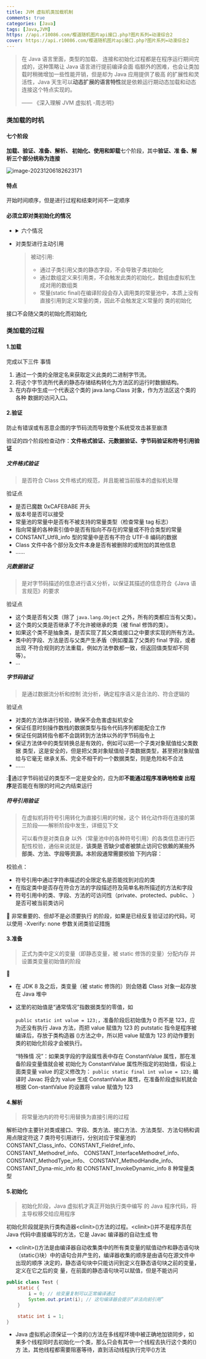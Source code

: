 ```yaml
---
title: JVM 虚拟机类加载机制
comments: true
categories: [Java]
tags: [Java,JVM]
https: //api.r10086.com/樱道随机图片api接口.php?图片系列=动漫综合2
cover: https://api.r10086.com/樱道随机图片api接口.php?图片系列=动漫综合2
---
```

> 在 Java 语言里面，类型的加载、 连接和初始化过程都是在程序运行期间完成的，这种策略让 Java 语言进行提前编译会面 临额外的困难，也会让类加载时稍微增加一些性能开销，但是却为 Java 应用提供了极高 的扩展性和灵活性，Java 天生可以**动态扩展的语言特性**就是依赖运行期动态加载和动态 连接这个特点实现的。
>
> —— 《深入理解 JVM 虚拟机 -周志明》

### 类加载的时机

#### 七个阶段

**加载、验证、准备、解析、 初始化、使用和卸载**七个阶段，其中**验证、准 备、解析三个部分统称为连接**

![image-20231206182623171](https://ruafafa-photobed.oss-cn-beijing.aliyuncs.com/image-20231206182623171.png)

#### 特点

开始时间顺序，但是进行过程和结束时间不一定顺序



#### 必须立即对类初始化的情况

- <details>
    <summary>六个情况</summary>
    <pre>
  1) 
  	遇到 new、getstatic、putstatic 或 invokestatic 这四条字节码指令时，如果类型没
  有进行过初始化，则需要先触发其初始化阶段。能够生成这四条指令的典型
  Java 代码场景有：
  ·使用 new 关键字实例化对象的时候。
  ·读取或设置一个类型的静态字段（被 final 修饰、已在编译期把结果放入常量池的
  静态字段除外）的时候。
  ·调用一个类型的静态方法的时候。
  2) 
  	使用 java.lang.reflect 包的方法对类型进行反射调用的时候，如果类型没有进行
  过初始化，则需要先触发其初始化。
  3) 
  	当初始化类的时候，如果发现其父类还没有进行过初始化，则需要先触发其父
  类的初始化。
  4) 
  	当虚拟机启动时，用户需要指定一个要执行的主类（包含 main()方法的那个
  类），虚拟机会先初始化这个主类。
  5) 
  	当使用 JDK 7 新加入的动态语言支持时，如果一个
  java.lang.invoke.MethodHandle 实例最后的解析结果为 REF_getStatic、
  REF_putStatic、REF_invokeStatic、REF_newInvokeSpecial 四种类型的方法句
  柄，并且这个方法句柄对应的类没有进行过初始化，则需要先触发其初始化。
  6) 
  	当一个接口中定义了 JDK 8 新加入的默认方法（被 default 关键字修饰的接口方
  法）时，如果有这个接口的实现类发生了初始化，那该接口要在其之前被初始
  化。
    </pre>
  </details>

- 对类型进行主动引用

  > 被动引用: 
  >
  > - 通过子类引用父类的静态字段，不会导致子类初始化
  > -  通过数组定义来引用类，不会触发此类的初始化，数组由虚拟机生成对用的数组类
  > - 常量(static final)在编译阶段会存入调用类的常量池中，本质上没有直接引用到定义常量的类，因此不会触发定义常量的  类的初始化

接口不会随父类的初始化而初始化



### 类加载的过程

#### 1.加载

完成以下三件 事情 

1) 通过一个类的全限定名来获取定义此类的二进制字节流。
2) 将这个字节流所代表的静态存储结构转化为方法区的运行时数据结构。 
3) 在内存中生成一个代表这个类的 java.lang.Class 对象，作为方法区这个类的各种 数据的访问入口。



#### 2.验证

防止有错误或有恶意企图的字节码流而导致整个系统受攻击甚至崩溃

验证的四个阶段检查动作：**文件格式验证、元数据验证、字节码验证和符号引用验证**



##### 文件格式验证

> 是否符合 Class 文件格式的规范，并且能被当前版本的虚拟机处理

验证点

- 是否已魔数 0xCAFEBABE 开头
- 版本号是否可以接受
- 常量池的常量中是否有不被支持的常量类型（检查常量 tag 标志）
- 指向常量的各种索引值中是否有指向不存在的常量或不符合类型的常量
- CONSTANT_Utf8_info 型的常量中是否有不符合 UTF-8 编码的数据
- Class 文件中各个部分及文件本身是否有被删除的或附加的其他信息
- ......



##### 元数据验证

> 是对字节码描述的信息进行语义分析，以保证其描述的信息符合《Java 语 言规范》的要求

验证点

- 这个类是否有父类（除了 `java.lang.Object` 之外，所有的类都应当有父类）。 
- 这个类的父类是否继承了不允许被继承的类（被 final 修饰的类）。
-  如果这个类不是抽象类，是否实现了其父类或接口之中要求实现的所有方法。 
- 类中的字段、方法是否与父类产生矛盾（例如覆盖了父类的 final 字段，或者出现 不符合规则的方法重载，例如方法参数都一致，但返回值类型却不同等）。 
- …



##### 字节码验证

> 是通过数据流分析和控制 流分析，确定程序语义是合法的、符合逻辑的

验证点

- 对类的方法体进行校验，确保不会危害虚拟机安全
- 保证任意时刻操作数栈的数据类型与指令代码序列都能配合工作
- 保证任何跳转指令都不会跳转到方法体以外的字节码指令上
- 保证方法体中的类型转换总是有效的，例如可以把一个子类对象赋值给父类数据 类型，这是安全的，但是把父类对象赋值给子类数据类型，甚至把对象赋值给与它毫无 继承关系、完全不相干的一个数据类型，则是危险和不合法
- ......

::book:通过字节码验证的类型不一定是安全的，应为即**不能通过程序准确地检查 出程序**是否能在有限的时间之内结束运行



##### 符号引用验证

> 在虚拟机将符号引用转化为直接引用的时候，这个 转化动作将在连接的第三阶段——解析阶段中发生，详细见下文
>
> 可以看作是对类自身 以外（常量池中的各种符号引用）的各类信息进行匹配性校验，通俗来说就是，**该类是 否缺少或者被禁止访问它依赖的某些外部类、方法、字段等资源。本阶段通常需要校验 下列内容：**

校验点：

- 符号引用中通过字符串描述的全限定名是否能找到对应的类
- 在指定类中是否存在符合方法的字段描述符及简单名称所描述的方法和字段
- 符号引用中的类、字段、方法的可访问性（private、protected、public、 ）是否可被当前类访问

:book: 非常重要的、但却不是必须要执行 的阶段，如果是已经反复验证过的代码，可以使用 -Xverify: none 参数关闭类验证措施



#### 3.准备

> 正式为类中定义的变量（即静态变量，被 static 修饰的变量）分配内存 并设置类变量初始值的阶段

:book:

- 在 JDK 8 及之后，类变量（被 static 修饰的）则会随着 Class 对象一起存放在 Java 堆中

- 这里的初始值是“通常情况”指数据类型的零值，如

  `public static int value = 123;`，准备阶段后初始值为 0 而不是 123，应为还没有执行 Java 方法，而把 value 赋值为 123 的 putstatic 指令是程序被编译后，存放于类构造器 ()方法之中，所以把 value 赋值为 123 的动作要到类的初始化阶段才会被执行。

  “特殊情 况”：如果类字段的字段属性表中存在 ConstantValue 属性，那在准备阶段变量值就会被 初始化为 ConstantValue 属性所指定的初始值，假设上面类变量 value 的定义修改为： `public static final int value = 123;` 编译时 Javac 将会为 value 生成 ConstantValue 属性，在准备阶段虚拟机就会根据 Con-stantValue 的设置将 value 赋值为 123



#### 4.解析

> 将常量池内的符号引用替换为直接引用的过程

解析动作主要针对类或接口、字段、类方法、接口方法、方法类型、方法句柄和调 用点限定符这 7 类符号引用进行，分别对应于常量池的 CONSTANT_Class_info、CONSTANT_Fieldref_info、CONSTANT_Methodref_info、 CONSTANT_InterfaceMethodref_info、CONSTANT_MethodType_info、 CONSTANT_MethodHandle_info、CONSTANT_Dyna-mic_info 和 CONSTANT_InvokeDynamic_info 8 种常量类型



#### 5.初始化

> 初始化阶段，Java 虚拟机才真正开始执行类中编写 的 Java 程序代码，将主导权移交给应用程序

初始化阶段就是执行类构造器\<clinit>()方法的过程。\<clinit>()并不是程序员在 Java 代码中直接编写的方法，它是 Javac 编译器的自动生成 物

- \<clinit>()方法是由编译器自动收集类中的所有类变量的赋值动作和静态语句块 （static{}块）中的语句合并产生的，编译器收集的顺序是由语句在源文件中出现的顺序 决定的，静态语句块中只能访问到定义在静态语句块之前的变量，定义在它之后的变 量，在前面的静态语句块可以赋值，但是不能访问

```java
public class Test { 
    static { 
        i = 0; // 给变量复制可以正常编译通过 
        System.out.print(i); // 这句编译器会提示“非法向前引用” 
    } 

	static int i = 1;
}
```

- Java 虚拟机必须保证一个类的()方法在多线程环境中被正确地加锁同步，如 果多个线程同时去初始化一个类，那么只会有其中一个线程去执行这个类的()方 法，其他线程都需要阻塞等待，直到活动线程执行完毕()方法



#### 
